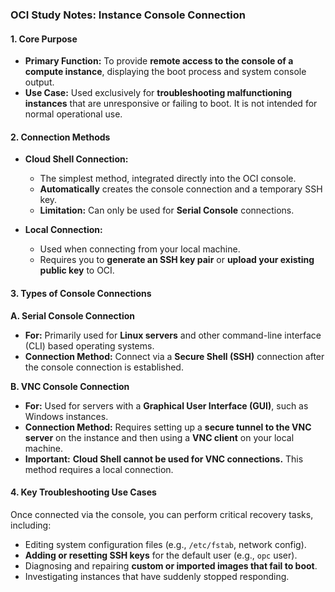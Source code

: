 ### **OCI Study Notes: Instance Console Connection**

#### **1. Core Purpose**

*   **Primary Function:** To provide **remote access to the console of a compute instance**, displaying the boot process and system console output.
*   **Use Case:** Used exclusively for **troubleshooting malfunctioning instances** that are unresponsive or failing to boot. It is not intended for normal operational use.

#### **2. Connection Methods**

*   **Cloud Shell Connection:**
    *   The simplest method, integrated directly into the OCI console.
    *   **Automatically** creates the console connection and a temporary SSH key.
    *   **Limitation:** Can only be used for **Serial Console** connections.

*   **Local Connection:**
    *   Used when connecting from your local machine.
    *   Requires you to **generate an SSH key pair** or **upload your existing public key** to OCI.

#### **3. Types of Console Connections**

**A. Serial Console Connection**
*   **For:** Primarily used for **Linux servers** and other command-line interface (CLI) based operating systems.
*   **Connection Method:** Connect via a **Secure Shell (SSH)** connection after the console connection is established.

**B. VNC Console Connection**
*   **For:** Used for servers with a **Graphical User Interface (GUI)**, such as Windows instances.
*   **Connection Method:** Requires setting up a **secure tunnel to the VNC server** on the instance and then using a **VNC client** on your local machine.
*   **Important:** **Cloud Shell cannot be used for VNC connections.** This method requires a local connection.

#### **4. Key Troubleshooting Use Cases**

Once connected via the console, you can perform critical recovery tasks, including:
*   Editing system configuration files (e.g., `/etc/fstab`, network config).
*   **Adding or resetting SSH keys** for the default user (e.g., `opc` user).
*   Diagnosing and repairing **custom or imported images that fail to boot**.
*   Investigating instances that have suddenly stopped responding.